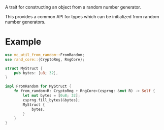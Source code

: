 A trait for constructing an object from a random number generator.

This provides a common API for types which can be initialized from random number generators.

# Example

```rust
use mc_util_from_random::FromRandom;
use rand_core::{CryptoRng, RngCore};

struct MyStruct {
    pub bytes: [u8; 32],
}

impl FromRandom for MyStruct {
    fn from_random<R: CryptoRng + RngCore>(csprng: &mut R) -> Self {
        let mut bytes = [0u8; 32];
        csprng.fill_bytes(&bytes);
        MyStruct {
            bytes,
        }
    }
}
```
